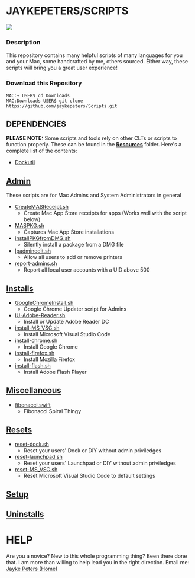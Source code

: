 # **JAYKEPETERS/SCRIPTS**
![](https://familyaccess.sartell.k12.mn.us/pictures//903936.JPG?rev=0)

### **Description**
This repository contains many helpful scripts of many languages for you and your Mac, some handcrafted by me, others sourced. Either way, these scripts will bring you a great user experience!

### Download this Repository
```
MAC:~ USER$ cd Downloads
MAC:Downloads USER$ git clone https://github.com/jaykepeters/Scripts.git
```

## **DEPENDENCIES**
**PLEASE NOTE:** Some scripts and tools rely on other CLTs or scripts to function properly. These can be found in the [**Resources**](./Resources) folder. Here's a complete list of the contents:
-   [Dockutil](./Resources/dockutil)

## **[Admin](./Admin)**
These scripts are for Mac Admins and System Administrators in general
-   [CreateMASReceipt.sh](./Admin/CreateMASReceipt.sh)
    -   Create Mac App Store receipts for apps (Works well with the script below)
-   [MASPKG.sh](./Admin/MASPKG.sh)
    -   Captures Mac App Store installations
-   [installPKGfromDMG.sh](./Admin/installPKGfromDMG.sh)
    -   Silently install a package from a DMG file
-   [lpadminedit.sh](./Admin/lpadminedit.sh)
    -   Allow all users to add or remove printers
- [report-admins.sh](./Admin/report-admins.sh)
    - Report all local user accounts with a UID above 500

## **[Installs](./Installs)**
- [GoogleChromeInstall.sh](./Installs/GoogleChromeInstall.sh)
    - Google Chrome Updater script for Admins
- [IU-Adobe-Reader.sh](./Installs/IU-Adobe-Reader.sh)
    - Install or Update Adobe Reader DC
- [install-MS_VSC.sh](./Installs/install-MS_VSC.sh)
    - Install Microsoft Visual Studio Code 
- [install-chrome.sh](./Installs/install-chrome.sh)
    - Install Google Chrome
- [install-firefox.sh](./Installs/install-firefox.sh)
    - Install Mozilla Firefox
- [install-flash.sh](./Installs/install-flash.sh)
    - Install Adobe Flash Player

## **[Miscellaneous](./Misc.)**
- [fibonacci.swift](./Misc./fibonacci.swift)
    - Fibonacci Spiral Thingy

## **[Resets](./Resets)**
-   [reset-dock.sh](./Resets/reset-dock.sh)
    -   Reset your users' Dock or DIY without admin priviledges
-   [reset-launchpad.sh](./Resets/reset-launchpad.sh)
    - Reset your users' Launchpad or DIY without admin priviledges
-   [reset-MS_VSC.sh](./Resets/reset-MS_VSC.sh)
    -   Reset Microsoft Visual Studio Code to default settings

## **[Setup](./Setup)**

## **[Uninstalls](./Uninstalls)**

# **HELP**
Are you a novice? New to this whole programming thing? Been there done that. I am more than willing to help lead you in the right direction. Email me: <a href="mailto:jaykepeters@gmail.com?subject=I need help with the repository entitled Scripts">Jayke Peters (Home)</a>